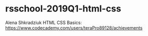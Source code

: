 # rsschool-2019Q1-html-css

Alena Shkradziuk
HTML CSS Basics:
https://www.codecademy.com/users/teraPro89128/achievements

